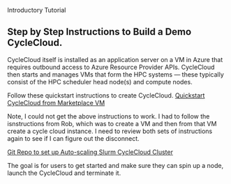 Introductory Tutorial

## Step by Step Instructions to Build a Demo CycleCloud.  

CycleCloud itself is installed as an application server on a VM in Azure that requires outbound access to Azure Resource Provider APIs. CycleCloud then starts and manages VMs that form the HPC systems — these typically consist of the HPC scheduler head node(s) and compute nodes.

Follow these quickstart instructions to create CycleCloud.
<a href="https://docs.microsoft.com/en-us/azure/cyclecloud/qs-install-marketplace?view=cyclecloud-8">Quickstart CycleCloud from Marketplace VM</a> 

Note, I could not get the above instructions to work. I had to follow the isnstructions from Rob, which was to create a VM and then from that VM create a cycle cloud instance.
I need to review both sets of instructions again to see if I can figure out the disconnect.

<a href="https://github.com/Azure/cyclecloud-slurm">Git Repo to set up Auto-scaling Slurm CycleCloud Cluster</a>

The goal is for users to get started and make sure they can spin up a node, launch the CycleCloud and terminate it.


